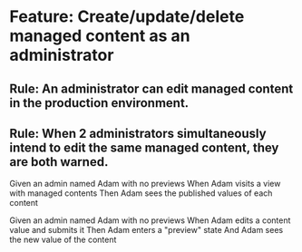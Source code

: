 # Feature: Create/update/delete managed content as an administrator

## Rule: An administrator can edit managed content in the production environment.

## Rule: When 2 administrators simultaneously intend to edit the same managed content, they are both warned.

Given an admin named Adam with no previews
When Adam visits a view with managed contents
Then Adam sees the published values of each content

Given an admin named Adam with no previews
When Adam edits a content value and submits it
Then Adam enters a "preview" state
And Adam sees the new value of the content


